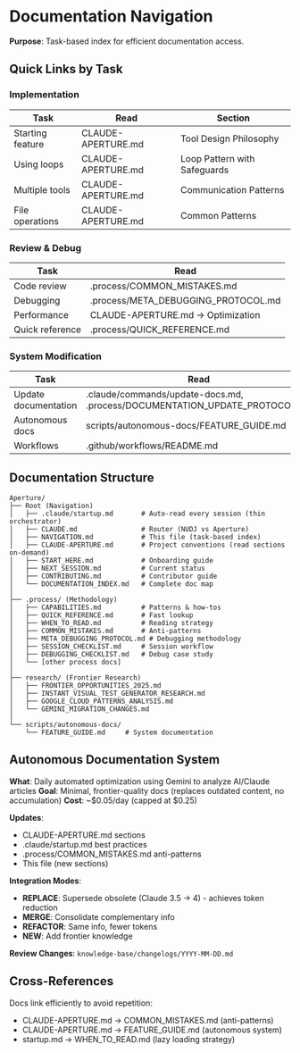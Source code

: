 # Documentation Navigation

**Purpose**: Task-based index for efficient documentation access.

## Quick Links by Task

### Implementation
| Task | Read | Section |
|------|------|---------|
| Starting feature | CLAUDE-APERTURE.md | Tool Design Philosophy |
| Using loops | CLAUDE-APERTURE.md | Loop Pattern with Safeguards |
| Multiple tools | CLAUDE-APERTURE.md | Communication Patterns |
| File operations | CLAUDE-APERTURE.md | Common Patterns |

### Review & Debug
| Task | Read |
|------|------|
| Code review | .process/COMMON_MISTAKES.md |
| Debugging | .process/META_DEBUGGING_PROTOCOL.md |
| Performance | CLAUDE-APERTURE.md → Optimization |
| Quick reference | .process/QUICK_REFERENCE.md |

### System Modification
| Task | Read |
|------|------|
| Update documentation | .claude/commands/update-docs.md, .process/DOCUMENTATION_UPDATE_PROTOCOL.md |
| Autonomous docs | scripts/autonomous-docs/FEATURE_GUIDE.md |
| Workflows | .github/workflows/README.md |

## Documentation Structure

```
Aperture/
├── Root (Navigation)
│   ├── .claude/startup.md       # Auto-read every session (thin orchestrator)
│   ├── CLAUDE.md                # Router (NUDJ vs Aperture)
│   ├── NAVIGATION.md            # This file (task-based index)
│   ├── CLAUDE-APERTURE.md       # Project conventions (read sections on-demand)
│   ├── START_HERE.md            # Onboarding guide
│   ├── NEXT_SESSION.md          # Current status
│   ├── CONTRIBUTING.md          # Contributor guide
│   └── DOCUMENTATION_INDEX.md   # Complete doc map
│
├── .process/ (Methodology)
│   ├── CAPABILITIES.md          # Patterns & how-tos
│   ├── QUICK_REFERENCE.md       # Fast lookup
│   ├── WHEN_TO_READ.md          # Reading strategy
│   ├── COMMON_MISTAKES.md       # Anti-patterns
│   ├── META_DEBUGGING_PROTOCOL.md # Debugging methodology
│   ├── SESSION_CHECKLIST.md     # Session workflow
│   ├── DEBUGGING_CHECKLIST.md   # Debug case study
│   └── [other process docs]
│
├── research/ (Frontier Research)
│   ├── FRONTIER_OPPORTUNITIES_2025.md
│   ├── INSTANT_VISUAL_TEST_GENERATOR_RESEARCH.md
│   ├── GOOGLE_CLOUD_PATTERNS_ANALYSIS.md
│   └── GEMINI_MIGRATION_CHANGES.md
│
└── scripts/autonomous-docs/
    └── FEATURE_GUIDE.md     # System documentation
```

## Autonomous Documentation System

**What**: Daily automated optimization using Gemini to analyze AI/Claude articles
**Goal**: Minimal, frontier-quality docs (replaces outdated content, no accumulation)
**Cost**: ~$0.05/day (capped at $0.25)

**Updates**:
- CLAUDE-APERTURE.md sections
- .claude/startup.md best practices
- .process/COMMON_MISTAKES.md anti-patterns
- This file (new sections)

**Integration Modes**:
- **REPLACE**: Supersede obsolete (Claude 3.5 → 4) - achieves token reduction
- **MERGE**: Consolidate complementary info
- **REFACTOR**: Same info, fewer tokens
- **NEW**: Add frontier knowledge

**Review Changes**: `knowledge-base/changelogs/YYYY-MM-DD.md`

## Cross-References

Docs link efficiently to avoid repetition:
- CLAUDE-APERTURE.md → COMMON_MISTAKES.md (anti-patterns)
- CLAUDE-APERTURE.md → FEATURE_GUIDE.md (autonomous system)
- startup.md → WHEN_TO_READ.md (lazy loading strategy)
